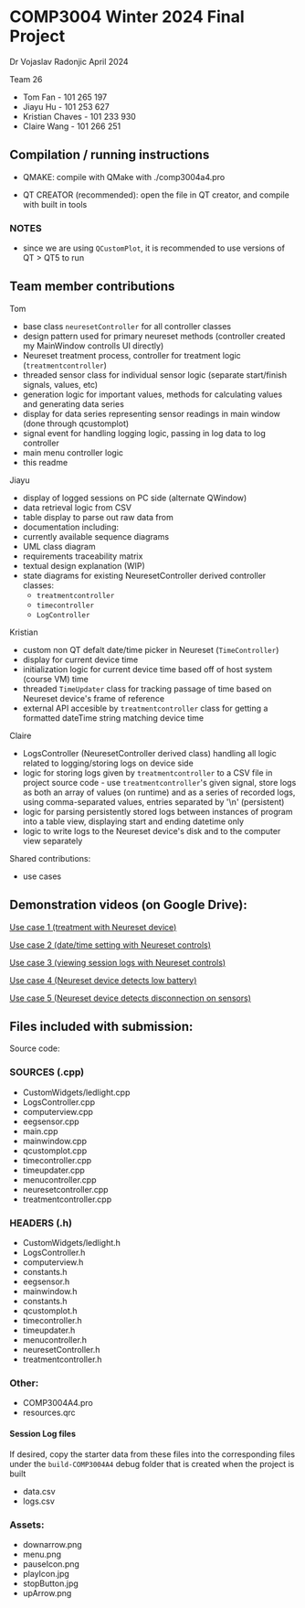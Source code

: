 # COMP3004 Winter 2024 Final Project

Dr Vojaslav Radonjic
April 2024

Team 26
- Tom Fan - 101 265 197
- Jiayu Hu - 101 253 627
- Kristian Chaves - 101 233 930
- Claire Wang - 101 266 251

## Compilation / running instructions

- QMAKE: compile with QMake with ./comp3004a4.pro   

- QT CREATOR (recommended): open the file in QT creator, and compile with built in tools  

### NOTES
- since we are using `QCustomPlot`, it is recommended to use versions of QT > QT5 to run

## Team member contributions  
Tom
- base class `neuresetController` for all controller classes 
- design pattern used for primary neureset methods 
    (controller created my MainWindow controlls UI directly)
- Neureset treatment process, controller for treatment logic (`treatmentcontroller`)
- threaded sensor class for individual sensor logic (separate start/finish signals, values, etc)
- generation logic for important values, methods for calculating values and generating data series
- display for data series representing sensor readings in main window (done through qcustomplot)
- signal event for handling logging logic, passing in log data to log controller
- main menu controller logic
- this readme

Jiayu
- display of logged sessions on PC side (alternate QWindow)
- data retrieval logic from CSV
- table display to parse out raw data from 
- documentation including:
- currently available sequence diagrams
- UML class diagram
- requirements traceability matrix
- textual design explanation (WIP)
- state diagrams for existing NeuresetController derived controller classes:
    - `treatmentcontroller`
    - `timecontroller`
    - `LogController`

Kristian
- custom non QT defalt date/time picker in Neureset (`TimeController`)
- display for current device time
- initialization logic for current device time based off of host system (course VM) time
- threaded `TimeUpdater` class for tracking passage of time based on Neureset device's frame of reference 
- external API accesible by `treatmentcontroller` class for getting a formatted dateTime string matching
    device time
    
Claire
- LogsController (NeuresetController derived class) handling all logic related to logging/storing logs on device side
- logic for storing logs given by `treatmentcontroller` to a CSV file in project source code
      - use `treatmentcontroller`'s given signal, store logs as both an array of values (on runtime) and as a series of recorded logs, using comma-separated values, entries separated by '\n' (persistent)
- logic for parsing persistently stored logs between instances of program into a table view, displaying start and ending datetime only
- logic to write logs to the Neureset device's disk and to the computer view separately

Shared contributions:
- use cases


## Demonstration videos (on Google Drive):

[Use case 1 (treatment with Neureset device)](https://drive.google.com/drive/folders/1j1sNvJLI3kd9CeLZAo1u5huoYzW-1IK8)

[Use case 2 (date/time setting with Neureset controls)](https://drive.google.com/drive/folders/1j1sNvJLI3kd9CeLZAo1u5huoYzW-1IK8)

[Use case 3 (viewing session logs with Neureset controls)](https://drive.google.com/drive/folders/1j1sNvJLI3kd9CeLZAo1u5huoYzW-1IK8)

[Use case 4 (Neureset device detects low battery)](https://drive.google.com/drive/folders/1j1sNvJLI3kd9CeLZAo1u5huoYzW-1IK8)

[Use case 5 (Neureset device detects disconnection on sensors)](https://drive.google.com/drive/folders/1j1sNvJLI3kd9CeLZAo1u5huoYzW-1IK8)


## Files included with submission:  
Source code:
### SOURCES (.cpp)
- CustomWidgets/ledlight.cpp
- LogsController.cpp
- computerview.cpp
- eegsensor.cpp
- main.cpp
- mainwindow.cpp
- qcustomplot.cpp
- timecontroller.cpp
- timeupdater.cpp
- menucontroller.cpp
- neuresetcontroller.cpp
- treatmentcontroller.cpp

### HEADERS (.h)
- CustomWidgets/ledlight.h 
- LogsController.h 
- computerview.h 
- constants.h 
- eegsensor.h 
- mainwindow.h 
- constants.h 
- qcustomplot.h 
- timecontroller.h 
- timeupdater.h 
- menucontroller.h 
- neuresetController.h 
- treatmentcontroller.h 

### Other:
- COMP3004A4.pro
- resources.qrc

#### Session Log files 
If desired, copy the starter data from these files into the corresponding files under the `build-COMP3004A4` debug folder that is created when the project is built  
- data.csv 
- logs.csv

### Assets:
- downarrow.png
- menu.png
- pauseIcon.png
- playIcon.jpg
- stopButton.jpg
- upArrow.png

